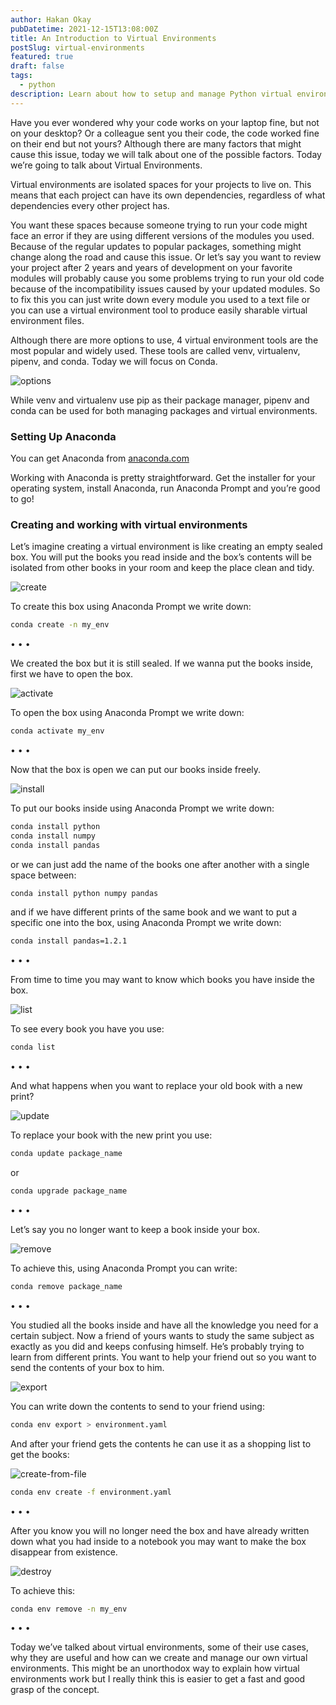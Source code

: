 ```yaml
---
author: Hakan Okay
pubDatetime: 2021-12-15T13:08:00Z
title: An Introduction to Virtual Environments
postSlug: virtual-environments
featured: true
draft: false
tags:
  - python
description: Learn about how to setup and manage Python virtual environments using Conda, how they solve common problems in software development.
---
```


Have you ever wondered why your code works on your laptop fine, but not on your desktop? Or a colleague sent you their code, the code worked fine on their end but not yours? Although there are many factors that might cause this issue, today we will talk about one of the possible factors. Today we’re going to talk about Virtual Environments.

Virtual environments are isolated spaces for your projects to live on. This means that each project can have its own dependencies, regardless of what dependencies every other project has.

You want these spaces because someone trying to run your code might face an error if they are using different versions of the modules you used. Because of the regular updates to popular packages, something might change along the road and cause this issue. Or let’s say you want to review your project after 2 years and years of development on your favorite modules will probably cause you some problems trying to run your old code because of the incompatibility issues caused by your updated modules. So to fix this you can just write down every module you used to a text file or you can use a virtual environment tool to produce easily sharable virtual environment files.

Although there are more options to use, 4 virtual environment tools are the most popular and widely used. These tools are called venv, virtualenv, pipenv, and conda. Today we will focus on Conda.

<img src="/images/venv/venv1.gif" class="rounded-lg mx-auto" alt="options">

While venv and virtualenv use pip as their package manager, pipenv and conda can be used for both managing packages and virtual environments.

### Setting Up Anaconda

You can get Anaconda from [anaconda.com](https://www.anaconda.com/)

Working with Anaconda is pretty straightforward. Get the installer for your operating system, install Anaconda, run Anaconda Prompt and you’re good to go!

### Creating and working with virtual environments

Let’s imagine creating a virtual environment is like creating an empty sealed box. You will put the books you read inside and the box’s contents will be isolated from other books in your room and keep the place clean and tidy.

<img src="/images/venv/venv2.gif" class="rounded-lg mx-auto" alt="create">

To create this box using Anaconda Prompt we write down:

```bash
conda create -n my_env
```

<div class="flex items-center justify-center gap-5 py-6 text-[#f3dbc5]">
  <span>&#x2022;</span>
  <span>&#x2022;</span>
  <span>&#x2022;</span>
</div>

We created the box but it is still sealed. If we wanna put the books inside, first we have to open the box.

<img src="/images/venv/venv3.gif" class="rounded-lg mx-auto" alt="activate">

To open the box using Anaconda Prompt we write down:

```bash
conda activate my_env
```

<div class="flex items-center justify-center gap-5 py-6 text-[#f3dbc5]">
  <span>&#x2022;</span>
  <span>&#x2022;</span>
  <span>&#x2022;</span>
</div>

Now that the box is open we can put our books inside freely.

<img src="/images/venv/venv4.gif" class="rounded-lg mx-auto" alt="install">

To put our books inside using Anaconda Prompt we write down:

```bash
conda install python
conda install numpy
conda install pandas
```

or we can just add the name of the books one after another with a single space between:

```bash
conda install python numpy pandas
```

and if we have different prints of the same book and we want to put a specific one into the box, using Anaconda Prompt we write down:

```bash
conda install pandas=1.2.1
```

<div class="flex items-center justify-center gap-5 py-6 text-[#f3dbc5]">
  <span>&#x2022;</span>
  <span>&#x2022;</span>
  <span>&#x2022;</span>
</div>

From time to time you may want to know which books you have inside the box.

<img src="/images/venv/venv5.gif" class="rounded-lg mx-auto" alt="list">

To see every book you have you use:

```bash
conda list
```

<div class="flex items-center justify-center gap-5 py-6 text-[#f3dbc5]">
  <span>&#x2022;</span>
  <span>&#x2022;</span>
  <span>&#x2022;</span>
</div>

And what happens when you want to replace your old book with a new print?

<img src="/images/venv/venv6.gif" class="rounded-lg mx-auto" alt="update">

To replace your book with the new print you use:

```bash
conda update package_name
```

or

```bash
conda upgrade package_name
```

<div class="flex items-center justify-center gap-5 py-6 text-[#f3dbc5]">
  <span>&#x2022;</span>
  <span>&#x2022;</span>
  <span>&#x2022;</span>
</div>

Let’s say you no longer want to keep a book inside your box.

<img src="/images/venv/venv7.gif" class="rounded-lg mx-auto" alt="remove">

To achieve this, using Anaconda Prompt you can write:

```bash
conda remove package_name
```

<div class="flex items-center justify-center gap-5 py-6 text-[#f3dbc5]">
  <span>&#x2022;</span>
  <span>&#x2022;</span>
  <span>&#x2022;</span>
</div>

You studied all the books inside and have all the knowledge you need for a certain subject. Now a friend of yours wants to study the same subject as exactly as you did and keeps confusing himself. He’s probably trying to learn from different prints. You want to help your friend out so you want to send the contents of your box to him.

<img src="/images/venv/venv8.gif" class="rounded-lg mx-auto" alt="export">

You can write down the contents to send to your friend using:

```bash
conda env export > environment.yaml
```

And after your friend gets the contents he can use it as a shopping list to get the books:

<img src="/images/venv/venv9.gif" class="rounded-lg mx-auto" alt="create-from-file">

```bash
conda env create -f environment.yaml
```

<div class="flex items-center justify-center gap-5 py-6 text-[#f3dbc5]">
  <span>&#x2022;</span>
  <span>&#x2022;</span>
  <span>&#x2022;</span>
</div>

After you know you will no longer need the box and have already written down what you had inside to a notebook you may want to make the box disappear from existence.

<img src="/images/venv/venv10.gif" class="rounded-lg mx-auto" alt="destroy">

To achieve this:

```bash
conda env remove -n my_env
```

<div class="flex items-center justify-center gap-5 py-6 text-[#f3dbc5]">
  <span>&#x2022;</span>
  <span>&#x2022;</span>
  <span>&#x2022;</span>
</div>

Today we’ve talked about virtual environments, some of their use cases, why they are useful and how can we create and manage our own virtual environments. This might be an unorthodox way to explain how virtual environments work but I really think this is easier to get a fast and good grasp of the concept.
